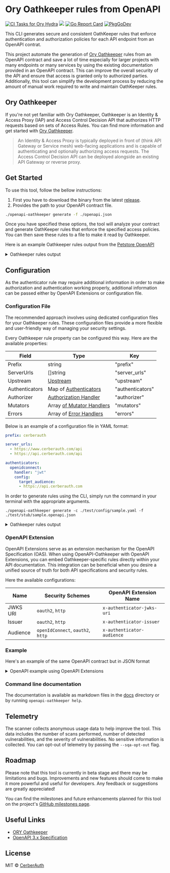 # Ory Oathkeeper rules from OpenAPI

<p align="left">
    <a href="https://github.com/cerberauth/openapi-oathkeeper/actions/workflows/ci.yml"><img src="https://github.com/cerberauth/openapi-oathkeeper/actions/workflows/ci.yml/badge.svg?branch=main&event=push" alt="CI Tasks for Ory Hydra"></a>
    <a href="https://codecov.io/gh/cerberauth/openapi-oathkeeper"><img src="https://codecov.io/gh/cerberauth/openapi-oathkeeper/branch/main/graph/badge.svg?token=BD1WPXJDAW"/></a>
    <a href="https://goreportcard.com/report/github.com/cerberauth/openapi-oathkeeper"><img src="https://goreportcard.com/badge/github.com/cerberauth/openapi-oathkeeper" alt="Go Report Card"></a>
    <a href="https://pkg.go.dev/github.com/cerberauth/openapi-oathkeeper"><img src="https://pkg.go.dev/badge/www.github.com/cerberauth/openapi-oathkeeper" alt="PkgGoDev"></a>
</p>

This CLI generates secure and consistent OathKeeper rules that enforce authentication and authorization policies for each API endpoint from an OpenAPI contrat.

This project automate the generation of [Ory Oathkeeper](https://github.com/ory/oathkeeper) rules from an OpenAPI contract and save a lot of time especially for larger projects with many endpoints or many services by using the existing documentation provided in an OpenAPI contract. This can improve the overall security of the API and ensure that access is granted only to authorized parties. Additionally, this tool can simplify the development process by reducing the amount of manual work required to write and maintain OathKeeper rules.

## Ory Oathkeeper

If you're not yet familiar with Ory Oathkeeper, Oathkeeper is an Identity & Access Proxy (IAP) and Access Control Decision API that authorizes HTTP requests based on sets of Access Rules. You can find more information and get started with [Ory Oathkeeper](https://github.com/ory/oathkeeper).

> An Identity & Access Proxy is typically deployed in front of (think API Gateway or Service mesh) web-facing applications and is capable of authenticating and optionally authorizing access requests. The Access Control Decision API can be deployed alongside an existing API Gateway or reverse proxy.

## Get Started

To use this tool, follow the bellow instructions:
1. First you have to download the binary from the latest [release](https://github.com/cerberauth/openapi-oathkeeper/releases).
2. Provides the path to your OpenAPI contract file.

```sh
./openapi-oathkeeper generate -f ./openapi.json
```

Once you have specified these options, the tool will analyze your contract and generate OathKeeper rules that enforce the specified access policies. You can then save these rules to a file to make it read by Oathkeeper.

Here is an example Oathkeeper rules output from the [Petstore OpenAPI](./test/stub/petstore.openapi.json)

<details>
    <summary>Oathkeeper rules output</summary>

```json
[
    {
        "id": "addPet",
        "version": "",
        "description": "Add a new pet to the store",
        "match": {
            "methods": [
                "POST"
            ],
            "url": "<(https://cerberauth\\.com/api/v3|http://swagger\\.io/api/v3)>/pet"
        },
        "authenticators": [
            {
                "handler": "jwt",
                "config": {
                    "required_scope": [
                        "write:pets",
                        "read:pets"
                    ]
                }
            }
        ],
        "authorizer": {
            "handler": "allow",
            "config": null
        },
        "mutators": null,
        "errors": null,
        "upstream": {
            "preserve_host": false,
            "strip_path": "",
            "url": ""
        }
    },
    {
        "id": "createUser",
        "version": "",
        "description": "This can only be done by the logged in user.",
        "match": {
            "methods": [
                "POST"
            ],
            "url": "<(https://cerberauth\\.com/api/v3|http://swagger\\.io/api/v3)>/user"
        },
        "authenticators": [
            {
                "handler": "noop",
                "config": null
            }
        ],
        "authorizer": {
            "handler": "allow",
            "config": null
        },
        "mutators": null,
        "errors": null,
        "upstream": {
            "preserve_host": false,
            "strip_path": "",
            "url": ""
        }
    },
    {
        "id": "createUsersWithListInput",
        "version": "",
        "description": "Creates list of users with given input array",
        "match": {
            "methods": [
                "POST"
            ],
            "url": "<(https://cerberauth\\.com/api/v3|http://swagger\\.io/api/v3)>/user/createWithList"
        },
        "authenticators": [
            {
                "handler": "noop",
                "config": null
            }
        ],
        "authorizer": {
            "handler": "allow",
            "config": null
        },
        "mutators": null,
        "errors": null,
        "upstream": {
            "preserve_host": false,
            "strip_path": "",
            "url": ""
        }
    },
    {
        "id": "deleteOrder",
        "version": "",
        "description": "For valid response try integer IDs with value < 1000. Anything above 1000 or nonintegers will generate API errors",
        "match": {
            "methods": [
                "DELETE"
            ],
            "url": "<(https://cerberauth\\.com/api/v3|http://swagger\\.io/api/v3)>/store/order/<\\d+>"
        },
        "authenticators": [
            {
                "handler": "noop",
                "config": null
            }
        ],
        "authorizer": {
            "handler": "allow",
            "config": null
        },
        "mutators": null,
        "errors": null,
        "upstream": {
            "preserve_host": false,
            "strip_path": "",
            "url": ""
        }
    },
    {
        "id": "deletePet",
        "version": "",
        "description": "",
        "match": {
            "methods": [
                "DELETE"
            ],
            "url": "<(https://cerberauth\\.com/api/v3|http://swagger\\.io/api/v3)>/pet/<\\d+>"
        },
        "authenticators": [
            {
                "handler": "jwt",
                "config": {
                    "required_scope": [
                        "write:pets",
                        "read:pets"
                    ]
                }
            }
        ],
        "authorizer": {
            "handler": "allow",
            "config": null
        },
        "mutators": null,
        "errors": null,
        "upstream": {
            "preserve_host": false,
            "strip_path": "",
            "url": ""
        }
    },
    {
        "id": "deleteUser",
        "version": "",
        "description": "This can only be done by the logged in user.",
        "match": {
            "methods": [
                "DELETE"
            ],
            "url": "<(https://cerberauth\\.com/api/v3|http://swagger\\.io/api/v3)>/user/<.+>"
        },
        "authenticators": [
            {
                "handler": "noop",
                "config": null
            }
        ],
        "authorizer": {
            "handler": "allow",
            "config": null
        },
        "mutators": null,
        "errors": null,
        "upstream": {
            "preserve_host": false,
            "strip_path": "",
            "url": ""
        }
    },
    {
        "id": "findPetsByStatus",
        "version": "",
        "description": "Multiple status values can be provided with comma separated strings",
        "match": {
            "methods": [
                "GET"
            ],
            "url": "<(https://cerberauth\\.com/api/v3|http://swagger\\.io/api/v3)>/pet/findByStatus"
        },
        "authenticators": [
            {
                "handler": "jwt",
                "config": {
                    "required_scope": [
                        "write:pets",
                        "read:pets"
                    ]
                }
            }
        ],
        "authorizer": {
            "handler": "allow",
            "config": null
        },
        "mutators": null,
        "errors": null,
        "upstream": {
            "preserve_host": false,
            "strip_path": "",
            "url": ""
        }
    },
    {
        "id": "findPetsByTags",
        "version": "",
        "description": "Multiple tags can be provided with comma separated strings. Use tag1, tag2, tag3 for testing.",
        "match": {
            "methods": [
                "GET"
            ],
            "url": "<(https://cerberauth\\.com/api/v3|http://swagger\\.io/api/v3)>/pet/findByTags"
        },
        "authenticators": [
            {
                "handler": "jwt",
                "config": {
                    "required_scope": [
                        "write:pets",
                        "read:pets"
                    ]
                }
            }
        ],
        "authorizer": {
            "handler": "allow",
            "config": null
        },
        "mutators": null,
        "errors": null,
        "upstream": {
            "preserve_host": false,
            "strip_path": "",
            "url": ""
        }
    },
    {
        "id": "getInventory",
        "version": "",
        "description": "Returns a map of status codes to quantities",
        "match": {
            "methods": [
                "GET"
            ],
            "url": "<(https://cerberauth\\.com/api/v3|http://swagger\\.io/api/v3)>/store/inventory"
        },
        "authenticators": [
            {
                "handler": "noop",
                "config": null
            }
        ],
        "authorizer": {
            "handler": "allow",
            "config": null
        },
        "mutators": null,
        "errors": null,
        "upstream": {
            "preserve_host": false,
            "strip_path": "",
            "url": ""
        }
    },
    {
        "id": "getOrderById",
        "version": "",
        "description": "For valid response try integer IDs with value <= 5 or > 10. Other values will generate exceptions.",
        "match": {
            "methods": [
                "GET"
            ],
            "url": "<(https://cerberauth\\.com/api/v3|http://swagger\\.io/api/v3)>/store/order/<\\d+>"
        },
        "authenticators": [
            {
                "handler": "noop",
                "config": null
            }
        ],
        "authorizer": {
            "handler": "allow",
            "config": null
        },
        "mutators": null,
        "errors": null,
        "upstream": {
            "preserve_host": false,
            "strip_path": "",
            "url": ""
        }
    },
    {
        "id": "getPetById",
        "version": "",
        "description": "Returns a single pet",
        "match": {
            "methods": [
                "GET"
            ],
            "url": "<(https://cerberauth\\.com/api/v3|http://swagger\\.io/api/v3)>/pet/<\\d+>"
        },
        "authenticators": [
            {
                "handler": "jwt",
                "config": {
                    "required_scope": [
                        "write:pets",
                        "read:pets"
                    ]
                }
            }
        ],
        "authorizer": {
            "handler": "allow",
            "config": null
        },
        "mutators": null,
        "errors": null,
        "upstream": {
            "preserve_host": false,
            "strip_path": "",
            "url": ""
        }
    },
    {
        "id": "getUserByName",
        "version": "",
        "description": "",
        "match": {
            "methods": [
                "GET"
            ],
            "url": "<(https://cerberauth\\.com/api/v3|http://swagger\\.io/api/v3)>/user/<.+>"
        },
        "authenticators": [
            {
                "handler": "noop",
                "config": null
            }
        ],
        "authorizer": {
            "handler": "allow",
            "config": null
        },
        "mutators": null,
        "errors": null,
        "upstream": {
            "preserve_host": false,
            "strip_path": "",
            "url": ""
        }
    },
    {
        "id": "loginUser",
        "version": "",
        "description": "",
        "match": {
            "methods": [
                "GET"
            ],
            "url": "<(https://cerberauth\\.com/api/v3|http://swagger\\.io/api/v3)>/user/login"
        },
        "authenticators": [
            {
                "handler": "noop",
                "config": null
            }
        ],
        "authorizer": {
            "handler": "allow",
            "config": null
        },
        "mutators": null,
        "errors": null,
        "upstream": {
            "preserve_host": false,
            "strip_path": "",
            "url": ""
        }
    },
    {
        "id": "logoutUser",
        "version": "",
        "description": "",
        "match": {
            "methods": [
                "GET"
            ],
            "url": "<(https://cerberauth\\.com/api/v3|http://swagger\\.io/api/v3)>/user/logout"
        },
        "authenticators": [
            {
                "handler": "noop",
                "config": null
            }
        ],
        "authorizer": {
            "handler": "allow",
            "config": null
        },
        "mutators": null,
        "errors": null,
        "upstream": {
            "preserve_host": false,
            "strip_path": "",
            "url": ""
        }
    },
    {
        "id": "placeOrder",
        "version": "",
        "description": "Place a new order in the store",
        "match": {
            "methods": [
                "POST"
            ],
            "url": "<(https://cerberauth\\.com/api/v3|http://swagger\\.io/api/v3)>/store/order"
        },
        "authenticators": [
            {
                "handler": "noop",
                "config": null
            }
        ],
        "authorizer": {
            "handler": "allow",
            "config": null
        },
        "mutators": null,
        "errors": null,
        "upstream": {
            "preserve_host": false,
            "strip_path": "",
            "url": ""
        }
    },
    {
        "id": "updatePet",
        "version": "",
        "description": "Update an existing pet by Id",
        "match": {
            "methods": [
                "PUT"
            ],
            "url": "<(https://cerberauth\\.com/api/v3|http://swagger\\.io/api/v3)>/pet"
        },
        "authenticators": [
            {
                "handler": "jwt",
                "config": {
                    "required_scope": [
                        "write:pets",
                        "read:pets"
                    ]
                }
            }
        ],
        "authorizer": {
            "handler": "allow",
            "config": null
        },
        "mutators": null,
        "errors": null,
        "upstream": {
            "preserve_host": false,
            "strip_path": "",
            "url": ""
        }
    },
    {
        "id": "updatePetWithForm",
        "version": "",
        "description": "",
        "match": {
            "methods": [
                "POST"
            ],
            "url": "<(https://cerberauth\\.com/api/v3|http://swagger\\.io/api/v3)>/pet/<\\d+>"
        },
        "authenticators": [
            {
                "handler": "jwt",
                "config": {
                    "required_scope": [
                        "write:pets",
                        "read:pets"
                    ]
                }
            }
        ],
        "authorizer": {
            "handler": "allow",
            "config": null
        },
        "mutators": null,
        "errors": null,
        "upstream": {
            "preserve_host": false,
            "strip_path": "",
            "url": ""
        }
    },
    {
        "id": "updateUser",
        "version": "",
        "description": "This can only be done by the logged in user.",
        "match": {
            "methods": [
                "PUT"
            ],
            "url": "<(https://cerberauth\\.com/api/v3|http://swagger\\.io/api/v3)>/user/<.+>"
        },
        "authenticators": [
            {
                "handler": "noop",
                "config": null
            }
        ],
        "authorizer": {
            "handler": "allow",
            "config": null
        },
        "mutators": null,
        "errors": null,
        "upstream": {
            "preserve_host": false,
            "strip_path": "",
            "url": ""
        }
    },
    {
        "id": "uploadFile",
        "version": "",
        "description": "",
        "match": {
            "methods": [
                "POST"
            ],
            "url": "<(https://cerberauth\\.com/api/v3|http://swagger\\.io/api/v3)>/pet/<\\d+>/uploadImage"
        },
        "authenticators": [
            {
                "handler": "jwt",
                "config": {
                    "required_scope": [
                        "write:pets",
                        "read:pets"
                    ]
                }
            }
        ],
        "authorizer": {
            "handler": "allow",
            "config": null
        },
        "mutators": null,
        "errors": null,
        "upstream": {
            "preserve_host": false,
            "strip_path": "",
            "url": ""
        }
    }
]
```
</details>

## Configuration

As the authenticator rule may require additional information in order to make authorization and authentication working properly, additional information can be passed either by OpenAPI Extensions or configuration file.

### Configuration File

The recommended approach involves using dedicated configuration files for your Oathkeeper rules. These configuration files provide a more flexible and user-friendly way of managing your security settings.

Every Oathkeeper rule property can be configured this way. Here are the available properties:

| Field          | Type                                                                               | Key              |
|----------------|------------------------------------------------------------------------------------|------------------|
| Prefix         | string                                                                             | "prefix"         |
| ServerUrls     | []string                                                                           | "server_urls"    |
| Upstream       | [Upstream](https://www.ory.sh/docs/oathkeeper/api-access-rules#access-rule-format) | "upstream"       |
| Authenticators | Map of [Authenticators](https://www.ory.sh/docs/oathkeeper/pipeline/authn)         | "authenticators" |
| Authorizer     | [Authorization Handler](https://www.ory.sh/docs/oathkeeper/pipeline/authz)         | "authorizer"     |
| Mutators       | Array [of Mutator Handlers](https://www.ory.sh/docs/oathkeeper/pipeline/mutator)   | "mutators"       |
| Errors         | Array of [Error Handlers](https://www.ory.sh/docs/oathkeeper/pipeline/error)       | "errors"         |

Below is an example of a configuration file in YAML format:

```yaml
prefix: cerberauth

server_urls:
  - https://www.cerberauth.com/api
  - https://api.cerberauth.com/api

authenticators:
  openidconnect:
    handler: "jwt"
    config:
      target_audience:
      - https://api.cerberauth.com
```

In order to generate rules using the CLI, simply run the command in your terminal with the appropriate arguments.

```shell
./openapi-oathkeeper generate -c ./test/config/sample.yaml -f ./test/stub/sample.openapi.json
```

<details>
  <summary>Oathkeeper rules output</summary>

```json
[
    {
        "id": "cerberauth:getUserById",
        "version": "",
        "description": "",
        "match": {
            "methods": [
                "GET"
            ],
            "url": "<^(https://www\\.cerberauth\\.com/api|https://api\\.cerberauth\\.com/api)(/users/(?:[[:alnum:]]?\\x2D?=?\\??&?_?)+/?)$>"
        },
        "authenticators": [
            {
                "handler": "jwt",
                "config": {
                    "jwks_urls": [
                        "https://console.ory.sh/.well-known/jwks.json"
                    ],
                    "required_scope": [
                        "user:read"
                    ],
                    "target_audience": [
                        "https://api.cerberauth.com"
                    ],
                    "trusted_issuers": [
                        "https://console.ory.sh"
                    ]
                }
            }
        ],
        "authorizer": {
            "handler": "allow",
            "config": null
        },
        "mutators": [
            {
                "handler": "noop",
                "config": null
            }
        ],
        "errors": [
            {
                "handler": "json",
                "config": null
            }
        ],
        "upstream": {
            "preserve_host": false,
            "strip_path": "",
            "url": ""
        }
    },
    {
        "id": "cerberauth:updateUser",
        "version": "",
        "description": "This can only be done by the logged in user.",
        "match": {
            "methods": [
                "PUT"
            ],
            "url": "<^(https://www\\.cerberauth\\.com/api|https://api\\.cerberauth\\.com/api)(/users/(?:[[:alnum:]]?\\x2D?=?\\??&?_?)+/?)$>"
        },
        "authenticators": [
            {
                "handler": "jwt",
                "config": {
                    "jwks_urls": [
                        "https://console.ory.sh/.well-known/jwks.json"
                    ],
                    "required_scope": [
                        "user:write"
                    ],
                    "target_audience": [
                        "https://api.cerberauth.com"
                    ],
                    "trusted_issuers": [
                        "https://console.ory.sh"
                    ]
                }
            }
        ],
        "authorizer": {
            "handler": "allow",
            "config": null
        },
        "mutators": [
            {
                "handler": "noop",
                "config": null
            }
        ],
        "errors": [
            {
                "handler": "json",
                "config": null
            }
        ],
        "upstream": {
            "preserve_host": false,
            "strip_path": "",
            "url": ""
        }
    }
]
```
</details>

### OpenAPI Extension

OpenAPI Extensions serve as an extension mechanism for the OpenAPI Specification (OAS). When using OpenAPI-Oathkeeper with OpenAPI Extensions, you can embed Oathkeeper-specific rules directly within your API documentation. This integration can be beneficial when you desire a unified source of truth for both API specifications and security rules.

Here the available configurations:

| Name     | Security Schemes                  | OpenAPI Extension Name     |
|----------|-----------------------------------|----------------------------|
| JWKS URI | `oauth2`, `http`                  | `x-authenticator-jwks-uri` |
| Issuer   | `oauth2`, `http`                  | `x-authenticator-issuer`   |
| Audience | `openIdConnect`, `oauth2`, `http` | `x-authenticator-audience` |

### Example

Here's an example of the same OpenAPI contract but in JSON format

<details>
  <summary>OpenAPI example using OpenAPI Extensions</summary>

```json sample.openapi.json
{
    "openapi": "3.0.0",
    "info": {
        "title": "My API",
        "version": "1.0.0"
    },
    "servers": [
        {
            "url": "https://api.example.com",
            "description": "Production server"
        }
    ],
    "paths": {
        "/users/{id}": {
            "get": {
                "summary": "Get user by ID",
                "operationId": "getUserById",
                "parameters": [
                    {
                        "name": "id",
                        "in": "path",
                        "description": "The user id. ",
                        "required": true,
                        "schema": {
                            "type": "string"
                        }
                    }
                ],
                "responses": {
                    "200": {
                        "description": "Successful response",
                        "content": {
                            "application/json": {
                                "schema": {
                                    "type": "object",
                                    "properties": {
                                        "id": {
                                            "type": "integer"
                                        },
                                        "email": {
                                            "type": "string"
                                        }
                                    }
                                }
                            }
                        }
                    }
                },
                "security": [
                    {
                        "openidconnect": [
                            "user:read"
                        ]
                    }
                ]
            },
            "put": {
                "tags": [
                    "user"
                ],
                "summary": "Update user",
                "description": "This can only be done by the logged in user.",
                "operationId": "updateUser",
                "parameters": [
                    {
                        "name": "id",
                        "in": "path",
                        "description": "user id that need to be updated",
                        "required": true,
                        "schema": {
                            "type": "string"
                        }
                    }
                ],
                "requestBody": {
                    "description": "Update an existent user in the store",
                    "content": {
                        "application/json": {
                            "schema": {
                                "$ref": "#/components/schemas/User"
                            }
                        }
                    }
                },
                "responses": {
                    "default": {
                        "description": "successful operation"
                    }
                },
                "security": [
                    {
                        "openidconnect": [
                            "user:write"
                        ]
                    }
                ]
            }
        }
    },
    "components": {
        "schemas": {
            "User": {
                "type": "object",
                "properties": {
                    "id": {
                        "type": "integer",
                        "format": "int64",
                        "example": 10
                    },
                    "email": {
                        "type": "string",
                        "example": "john@email.com"
                    }
                }
            }
        },
        "securitySchemes": {
            "openidconnect": {
                "type": "openIdConnect",
                "openIdConnectUrl": "https://project.console.ory.sh/.well-known/openid-configuration"
            }
        }
    }
}
```
</details>

### Command line documentation

The documentation is available as markdown files in the [docs](./docs/openapi-oathkeeper.md) directory or by running `openapi-oathkeeper help`.

## Telemetry

The scanner collects anonymous usage data to help improve the tool. This data includes the number of scans performed, number of detected vulnerabilities, and the severity of vulnerabilities. No sensitive information is collected. You can opt-out of telemetry by passing the `--sqa-opt-out` flag.

## Roadmap

Please note that this tool is currently in beta stage and there may be limitations and bugs. Improvements and new features should come to make it more powerful and useful for developers. Any feedback or suggestions are greatly appreciated!

You can find the milestones and future enhancements planned for this tool on the project's [GitHub milestones page]((https://github.com/cerberauth/openapi-oathkeeper/milestones)).

## Useful Links

- [ORY Oathkeeper](https://github.com/ory/oathkeeper)
- [OpenAPI 3.x Specification](https://swagger.io/specification/)

## License

MIT © [CerberAuth](https://www.cerberauth.com)
